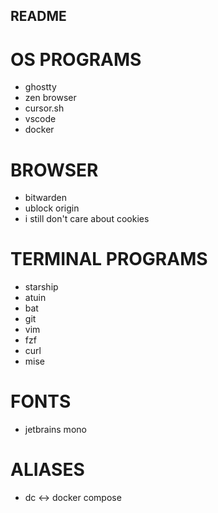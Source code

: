 ## README

# OS PROGRAMS
- ghostty
- zen browser
- cursor.sh
- vscode
- docker

# BROWSER
- bitwarden
- ublock origin
- i still don't care about cookies

# TERMINAL PROGRAMS
- starship
- atuin
- bat
- git
- vim
- fzf
- curl
- mise

# FONTS
- jetbrains mono

# ALIASES
- dc <-> docker compose
